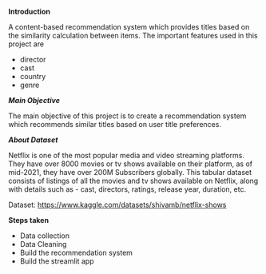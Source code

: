 **Introduction**

A content-based recommendation system which provides titles based on the similarity calculation between items. The important features used in this project are
- director
- cast
- country
- genre

***Main Objective***

The main objective of this project is to create a recommendation system which recommends similar titles based on user title preferences.

***About Dataset***

Netflix is one of the most popular media and video streaming platforms. They have over 8000 movies or tv shows available on their platform, as of mid-2021, they have over 200M Subscribers globally. This tabular dataset consists of listings of all the movies and tv shows available on Netflix, along with details such as - cast, directors, ratings, release year, duration, etc.  

Dataset: https://www.kaggle.com/datasets/shivamb/netflix-shows 

**Steps taken**
- Data collection
- Data Cleaning
- Build the recommendation system
- Build the streamlit app
